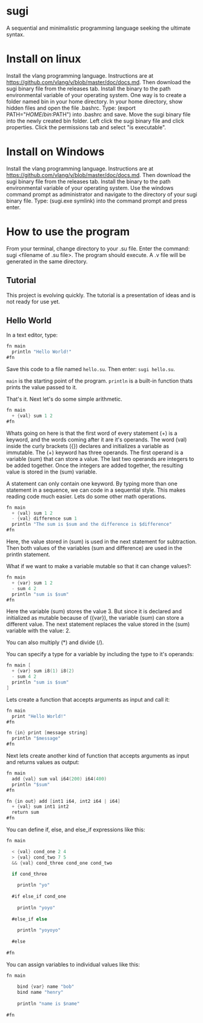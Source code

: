 # sugi
A sequential and minimalistic programming language seeking the ultimate syntax.

# Install on linux
Install the vlang programming language. Instructions are at https://github.com/vlang/v/blob/master/doc/docs.md.
Then download the sugi binary file from the releases tab.
Install the binary to the path environmental variable of your operating system.
One way is to create a folder named bin in your home directory.
In your home directory, show hidden files and open the file .bashrc.
Type: (export PATH="$HOME/bin:$PATH") into .bashrc and save.
Move the sugi binary file into the newly created bin folder.
Left click the sugi binary file and click properties.
Click the permissions tab and select "is executable".

# Install on Windows
Install the vlang programming language. Instructions are at https://github.com/vlang/v/blob/master/doc/docs.md.
Then download the sugi binary file from the releases tab.
Install the binary to the path environmental variable of your operating system.
Use the windows command prompt as administrator and navigate to the directory of your sugi binary file.
Type: (sugi.exe symlink) into the command prompt and press enter.

# How to use the program
From your terminal, change directory to your .su file.
Enter the command: sugi <filename of .su file>.
The program should execute.
A .v file will be generated in the same directory.

## Tutorial
  
This project is evolving quickly. The tutorial is a presentation of ideas and is not ready for use yet.
  
## Hello World

In a text editor, type: 

```v
fn main
  println "Hello World!"
#fn
```
Save this code to a file named `hello.su`. Then enter: `sugi hello.su`.
  
`main` is the starting point of the program. 
`println` is a built-in function thats prints the value passed to it.

That's it. Next let's do some simple arithmetic. 

```v
fn main
  + {val} sum 1 2
#fn
```
Whats going on here is that the first word of every statement (+) is a keyword, and the words coming after it are it's operands. The word (val) inside the curly brackets ({}) declares and initializes a variable as immutable. The (+) keyword has three operands. The first operand is a variable (sum) that can store a value. The last two operands are integers to be added together. Once the integers are added together, the resulting value is stored in the (sum) variable.

A statement can only contain one keyword. By typing more than one statement in a sequence, we can code in a sequential style. This makes reading code much easier. Lets do some other math operations.

```v
fn main
  + {val} sum 1 2
  - {val} difference sum 1
  println "The sum is $sum and the difference is $difference"
#fn
```
Here, the value stored in (sum) is used in the next statement for subtraction. Then both values of the variables (sum and difference) are used in the println statement.

What if we want to make a variable mutable so that it can change values?:

```v
fn main
  + {var} sum 1 2
  - sum 4 2
  println "sum is $sum"
#fn
```

Here the variable (sum) stores the value 3. But since it is declared and initialized as mutable because of ({var}), the variable (sum) can store a different value. The next statement replaces the value stored in the (sum) variable with the value: 2. 

You can also multiply (*) and divide (/).

You can specify a type for a variable by including the type to it's operands:

```v
fn main [
  + {var} sum i8(1) i8(2)
  - sum 4 2
  println "sum is $sum"
]
```

Lets create a function that accepts arguments as input and call it:

```v
fn main
  print "Hello World!"
#fn

fn {in} print [message string]
  println "$message"
#fn
```

Next lets create another kind of function that accepts arguments as input and returns values as output:

```v
fn main
  add {val} sum val i64(200) i64(400)
  println "$sum"
#fn

fn {in out} add [int1 i64, int2 i64 | i64]
  + {val} sum int1 int2
  return sum
#fn
```

You can define if, else, and else_if expressions like this:

```v
fn main

  < {val} cond_one 2 4
  > {val} cond_two 7 5
  && {val} cond_three cond_one cond_two

  if cond_three
    
    println "yo"
    
  #if else_if cond_one
    
    println "yoyo"
    
  #else_if else
    
    println "yoyoyo"
    
  #else
    
#fn
```

You can assign variables to individual values like this:
    
```v
fn main
    
    bind {var} name "bob"
    bind name "henry"
    
    println "name is $name"
    
#fn
```
    
    
    
    

